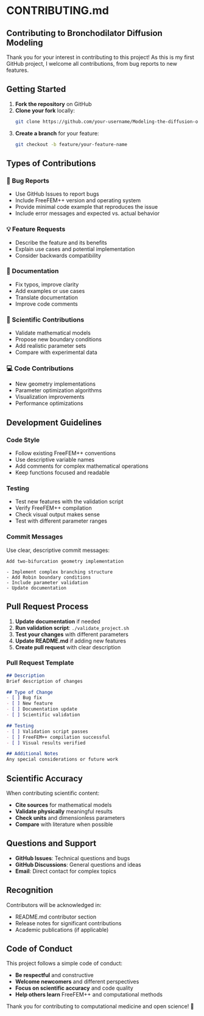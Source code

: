 # CONTRIBUTING.md

## Contributing to Bronchodilator Diffusion Modeling

Thank you for your interest in contributing to this project! As this is my first GitHub project, I welcome all contributions, from bug reports to new features.

## Getting Started

1. **Fork the repository** on GitHub
2. **Clone your fork** locally:
   ```bash
   git clone https://github.com/your-username/Modeling-the-diffusion-of-a-bronchodilator.git
   ```
3. **Create a branch** for your feature:
   ```bash
   git checkout -b feature/your-feature-name
   ```

## Types of Contributions

### 🐛 Bug Reports
- Use GitHub Issues to report bugs
- Include FreeFEM++ version and operating system
- Provide minimal code example that reproduces the issue
- Include error messages and expected vs. actual behavior

### 💡 Feature Requests
- Describe the feature and its benefits
- Explain use cases and potential implementation
- Consider backwards compatibility

### 📝 Documentation
- Fix typos, improve clarity
- Add examples or use cases
- Translate documentation
- Improve code comments

### 🔬 Scientific Contributions
- Validate mathematical models
- Propose new boundary conditions
- Add realistic parameter sets
- Compare with experimental data

### 💻 Code Contributions
- New geometry implementations
- Parameter optimization algorithms
- Visualization improvements
- Performance optimizations

## Development Guidelines

### Code Style
- Follow existing FreeFEM++ conventions
- Use descriptive variable names
- Add comments for complex mathematical operations
- Keep functions focused and readable

### Testing
- Test new features with the validation script
- Verify FreeFEM++ compilation
- Check visual output makes sense
- Test with different parameter ranges

### Commit Messages
Use clear, descriptive commit messages:
```
Add two-bifurcation geometry implementation

- Implement complex branching structure
- Add Robin boundary conditions
- Include parameter validation
- Update documentation
```

## Pull Request Process

1. **Update documentation** if needed
2. **Run validation script**: `./validate_project.sh`
3. **Test your changes** with different parameters
4. **Update README.md** if adding new features
5. **Create pull request** with clear description

### Pull Request Template
```markdown
## Description
Brief description of changes

## Type of Change
- [ ] Bug fix
- [ ] New feature
- [ ] Documentation update
- [ ] Scientific validation

## Testing
- [ ] Validation script passes
- [ ] FreeFEM++ compilation successful
- [ ] Visual results verified

## Additional Notes
Any special considerations or future work
```

## Scientific Accuracy

When contributing scientific content:

- **Cite sources** for mathematical models
- **Validate physically** meaningful results
- **Check units** and dimensionless parameters
- **Compare** with literature when possible

## Questions and Support

- **GitHub Issues**: Technical questions and bugs
- **GitHub Discussions**: General questions and ideas
- **Email**: Direct contact for complex topics

## Recognition

Contributors will be acknowledged in:
- README.md contributor section
- Release notes for significant contributions
- Academic publications (if applicable)

## Code of Conduct

This project follows a simple code of conduct:

- **Be respectful** and constructive
- **Welcome newcomers** and different perspectives  
- **Focus on scientific accuracy** and code quality
- **Help others learn** FreeFEM++ and computational methods

Thank you for contributing to computational medicine and open science! 🚀